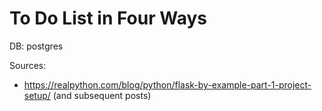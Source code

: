# To Do List in Four Ways

DB: postgres

Sources:
- https://realpython.com/blog/python/flask-by-example-part-1-project-setup/ (and subsequent posts)